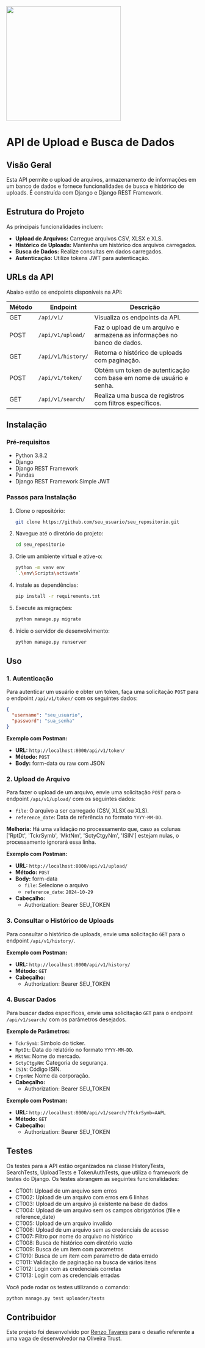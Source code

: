 <p>
    <img src="https://encrypted-tbn0.gstatic.com/images?q=tbn%3AANd9GcQIAOtqQ5is5vwbcEn0ZahZfMxz1QIeAYtFfnLdkCXu1sqAGbnX" width="300">
 </p>
 
# API de Upload e Busca de Dados

## Visão Geral

Esta API permite o upload de arquivos, armazenamento de informações em um banco de dados e fornece funcionalidades de busca e histórico de uploads. É construída com Django e Django REST Framework.

## Estrutura do Projeto

As principais funcionalidades incluem:

- **Upload de Arquivos:** Carregue arquivos CSV, XLSX e XLS.
- **Histórico de Uploads:** Mantenha um histórico dos arquivos carregados.
- **Busca de Dados:** Realize consultas em dados carregados.
- **Autenticação:** Utilize tokens JWT para autenticação.

## URLs da API

Abaixo estão os endpoints disponíveis na API:

| Método | Endpoint          | Descrição                                                  |
|--------|-------------------|------------------------------------------------------------|
| GET    | `/api/v1/`       | Visualiza os endpoints da API.                             |
| POST   | `/api/v1/upload/` | Faz o upload de um arquivo e armazena as informações no banco de dados. |
| GET    | `/api/v1/history/`| Retorna o histórico de uploads com paginação.             |
| POST   | `/api/v1/token/`  | Obtém um token de autenticação com base em nome de usuário e senha. |
| GET    | `/api/v1/search/` | Realiza uma busca de registros com filtros específicos.    |

## Instalação

### Pré-requisitos

- Python 3.8.2
- Django
- Django REST Framework
- Pandas
- Django REST Framework Simple JWT

### Passos para Instalação

1. Clone o repositório:
   ```bash
   git clone https://github.com/seu_usuario/seu_repositorio.git
   ```

2. Navegue até o diretório do projeto:
   ```bash
   cd seu_repositorio
   ```

3. Crie um ambiente virtual e ative-o:
   ```bash
   python -m venv env
   `.\env\Scripts\activate`
   ```

4. Instale as dependências:
   ```bash
   pip install -r requirements.txt
   ```

5. Execute as migrações:
   ```bash
   python manage.py migrate
   ```

6. Inicie o servidor de desenvolvimento:
   ```bash
   python manage.py runserver
   ```

## Uso

### 1. Autenticação

Para autenticar um usuário e obter um token, faça uma solicitação `POST` para o endpoint `/api/v1/token/` com os seguintes dados:

```json
{
  "username": "seu_usuario",
  "password": "sua_senha"
}
```

**Exemplo com Postman:**
- **URL:** `http://localhost:8000/api/v1/token/`
- **Método:** `POST`
- **Body:** form-data ou raw com JSON

### 2. Upload de Arquivo

Para fazer o upload de um arquivo, envie uma solicitação `POST` para o endpoint `/api/v1/upload/` com os seguintes dados:

- `file`: O arquivo a ser carregado (CSV, XLSX ou XLS).
- `reference_date`: Data de referência no formato `YYYY-MM-DD`.

**Melhoria:** Há uma validação no processamento que, caso as colunas ['RptDt', 'TckrSymb', 'MktNm', 'SctyCtgyNm', 'ISIN'] estejam nulas, o processamento ignorará essa linha.

**Exemplo com Postman:**
- **URL:** `http://localhost:8000/api/v1/upload/`
- **Método:** `POST`
- **Body:** form-data
  - `file`: Selecione o arquivo
  - `reference_date`: `2024-10-29` 
- **Cabeçalho:**
    - Authorization: Bearer SEU_TOKEN

### 3. Consultar o Histórico de Uploads

Para consultar o histórico de uploads, envie uma solicitação `GET` para o endpoint `/api/v1/history/`.

**Exemplo com Postman:**
- **URL:** `http://localhost:8000/api/v1/history/`
- **Método:** `GET`
- **Cabeçalho:**
    - Authorization: Bearer SEU_TOKEN

### 4. Buscar Dados

Para buscar dados específicos, envie uma solicitação `GET` para o endpoint `/api/v1/search/` com os parâmetros desejados.

**Exemplo de Parâmetros:**
- `TckrSymb`: Símbolo do ticker.
- `RptDt`: Data do relatório no formato `YYYY-MM-DD`.
- `MktNm`: Nome do mercado.
- `SctyCtgyNm`: Categoria de segurança.
- `ISIN`: Código ISIN.
- `CrpnNm`: Nome da corporação.
- **Cabeçalho:**
    - Authorization: Bearer SEU_TOKEN

**Exemplo com Postman:**
- **URL:** `http://localhost:8000/api/v1/search/?TckrSymb=AAPL`
- **Método:** `GET`
- **Cabeçalho:**
    - Authorization: Bearer SEU_TOKEN

## Testes 

Os testes para a API estão organizados na classe HistoryTests, SearchTests, UploadTests e TokenAuthTests, que utiliza o framework de testes do Django. Os testes abrangem as seguintes funcionalidades:
- CT001: Upload de um arquivo sem erros
- CT002: Upload de um arquivo com erros em 6 linhas
- CT003: Upload de um arquivo já existente na base de dados
- CT004: Upload de um arquivo sem os campos obrigatórios (file e reference_date)
- CT005: Upload de um arquivo invalido
- CT006: Upload de um arquivo sem as credenciais de acesso    
- CT007: Filtro por nome do arquivo no histórico
- CT008: Busca de histórico com diretório vazio
- CT009: Busca de um item com parametros
- CT010: Busca de um item com parametro de data errado
- CT011: Validação de paginação na busca de vários itens
- CT012: Login com as credenciais corretas    
- CT013: Login com as credenciais erradas

Você pode rodar os testes utilizando o comando:
```bash
python manage.py test uploader/tests
````

## Contribuidor

Este projeto foi desenvolvido por [Renzo Tavares](https://www.linkedin.com/in/renzotavares/) para o desafio referente a uma vaga de desenvolvedor na Oliveira Trust.
